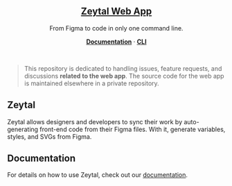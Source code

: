 <p align="center">
  <a href="https://zeytal.com">
    <h2 align="center">Zeytal Web App</h2>
  </a>
</p>

<p align="center">
  From Figma to code in only one command line.
</p>

<p align="center">
  <a href="https://zeytal.com/docs"><strong>Documentation</strong></a> ·
  <a href="https://www.npmjs.com/package/zeytal"><strong>CLI</strong></a>
</p>
<br/>

> This repository is dedicated to handling issues, feature requests, and discussions **related to the web app**. The source code for the web app is maintained elsewhere in a private repository.

## Zeytal

Zeytal allows designers and developers to sync their work by auto-generating front-end code from their Figma files. With it, generate variables, styles, and SVGs from Figma.

## Documentation

For details on how to use Zeytal, check out our [documentation](https://zeytal.com/docs).
